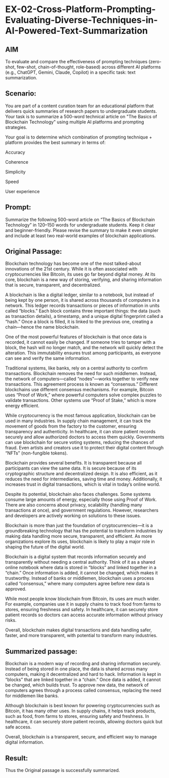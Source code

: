 # EX-02-Cross-Platform-Prompting-Evaluating-Diverse-Techniques-in-AI-Powered-Text-Summarization

## AIM
To evaluate and compare the effectiveness of prompting techniques (zero-shot, few-shot, chain-of-thought, role-based) across different AI platforms (e.g., ChatGPT, Gemini, Claude, Copilot) in a specific task: text summarization.

## Scenario:
You are part of a content curation team for an educational platform that delivers quick summaries of research papers to undergraduate students. Your task is to summarize a 500-word technical article on "The Basics of Blockchain Technology" using multiple AI platforms and prompting strategies.

Your goal is to determine which combination of prompting technique + platform provides the best summary in terms of:

Accuracy

Coherence

Simplicity

Speed

User experience

## Prompt:

Summarize the following 500-word article on “The Basics of Blockchain Technology” in 120–150 words for undergraduate students. Keep it clear and beginner-friendly. Please revise the summary to make it even simpler and include at least two real-world examples of blockchain applications.

## Original Passage:

Blockchain technology has become one of the most talked-about innovations of the 21st century. While it is often associated with cryptocurrencies like Bitcoin, its uses go far beyond digital money. At its core, blockchain is a new way of storing, verifying, and sharing information that is secure, transparent, and decentralized.

A blockchain is like a digital ledger, similar to a notebook, but instead of being kept by one person, it is shared across thousands of computers in a network. This ledger records transactions or pieces of information in units called “blocks.” Each block contains three important things: the data (such as transaction details), a timestamp, and a unique digital fingerprint called a “hash.” Once a block is filled, it is linked to the previous one, creating a chain—hence the name blockchain.

One of the most powerful features of blockchain is that once data is recorded, it cannot easily be changed. If someone tries to tamper with a block, the hash will no longer match, and the network will quickly detect the alteration. This immutability ensures trust among participants, as everyone can see and verify the same information.

Traditional systems, like banks, rely on a central authority to confirm transactions. Blockchain removes the need for such middlemen. Instead, the network of computers—called “nodes”—works together to verify new transactions. This agreement process is known as “consensus.” Different blockchains use different consensus mechanisms. For example, Bitcoin uses “Proof of Work,” where powerful computers solve complex puzzles to validate transactions. Other systems use “Proof of Stake,” which is more energy efficient.

While cryptocurrency is the most famous application, blockchain can be used in many industries. In supply chain management, it can track the movement of goods from the factory to the customer, ensuring transparency and authenticity. In healthcare, it can store patient records securely and allow authorized doctors to access them quickly. Governments can use blockchain for secure voting systems, reducing the chances of fraud. Even artists and creators use it to protect their digital content through “NFTs” (non-fungible tokens).


Blockchain provides several benefits. It is transparent because all participants can view the same data. It is secure because of its cryptographic structure and decentralized design. It is also efficient, as it reduces the need for intermediaries, saving time and money. Additionally, it increases trust in digital transactions, which is vital in today’s online world.

Despite its potential, blockchain also faces challenges. Some systems consume large amounts of energy, especially those using Proof of Work. There are also concerns about privacy, scalability (handling many transactions at once), and government regulations. However, researchers and developers are actively working on solutions to these issues.


Blockchain is more than just the foundation of cryptocurrencies—it is a groundbreaking technology that has the potential to transform industries by making data handling more secure, transparent, and efficient. As more organizations explore its uses, blockchain is likely to play a major role in shaping the future of the digital world.

Blockchain is a digital system that records information securely and transparently without needing a central authority. Think of it as a shared online notebook where data is stored in “blocks” and linked together in a “chain.” Once information is added, it cannot be changed, which makes it trustworthy. Instead of banks or middlemen, blockchain uses a process called “consensus,” where many computers agree before new data is approved.

While most people know blockchain from Bitcoin, its uses are much wider. For example, companies use it in supply chains to track food from farms to stores, ensuring freshness and safety. In healthcare, it can securely store patient records so doctors can access accurate information without privacy risks.

Overall, blockchain makes digital transactions and data handling safer, faster, and more transparent, with potential to transform many industries.

## Summarized passage:

Blockchain is a modern way of recording and sharing information securely. Instead of being stored in one place, the data is shared across many computers, making it decentralized and hard to hack. Information is kept in “blocks” that are linked together in a “chain.” Once data is added, it cannot be changed, which builds trust. To approve new data, the network of computers agrees through a process called consensus, replacing the need for middlemen like banks.

Although blockchain is best known for powering cryptocurrencies such as Bitcoin, it has many other uses. In supply chains, it helps track products, such as food, from farms to stores, ensuring safety and freshness. In healthcare, it can securely store patient records, allowing doctors quick but safe access.

Overall, blockchain is a transparent, secure, and efficient way to manage digital information.


## Result:
Thus the Original passage is successfully summarized.

